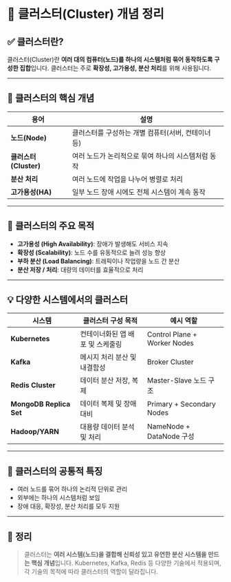 # 📘 클러스터(Cluster) 개념 정리

## ✅ 클러스터란?

클러스터(Cluster)란 **여러 대의 컴퓨터(노드)를 하나의 시스템처럼 묶어 동작하도록 구성한 집합**입니다. 클러스터는 주로 **확장성, 고가용성, 분산 처리**를 위해 사용됩니다.

---

## 🔧 클러스터의 핵심 개념

| 용어                  | 설명                                               |
| --------------------- | -------------------------------------------------- |
| **노드(Node)**        | 클러스터를 구성하는 개별 컴퓨터(서버, 컨테이너 등) |
| **클러스터(Cluster)** | 여러 노드가 논리적으로 묶여 하나의 시스템처럼 동작 |
| **분산 처리**         | 여러 노드에 작업을 나누어 병렬로 처리              |
| **고가용성(HA)**      | 일부 노드 장애 시에도 전체 시스템이 계속 동작      |

---

## 🎯 클러스터의 주요 목적

- **고가용성 (High Availability)**: 장애가 발생해도 서비스 지속
- **확장성 (Scalability)**: 노드 수를 유동적으로 늘려 성능 향상
- **부하 분산 (Load Balancing)**: 트래픽이나 작업량을 노드 간 분산
- **분산 저장 / 처리**: 대량의 데이터를 효율적으로 처리

---

## 💡 다양한 시스템에서의 클러스터

| 시스템                  | 클러스터 구성 목적               | 예시 역할                    |
| ----------------------- | -------------------------------- | ---------------------------- |
| **Kubernetes**          | 컨테이너화된 앱 배포 및 스케줄링 | Control Plane + Worker Nodes |
| **Kafka**               | 메시지 처리 분산 및 내결함성     | Broker Cluster               |
| **Redis Cluster**       | 데이터 분산 저장, 복제           | Master-Slave 노드 구조       |
| **MongoDB Replica Set** | 데이터 복제 및 장애 대비         | Primary + Secondary Nodes    |
| **Hadoop/YARN**         | 대용량 데이터 분석 및 처리       | NameNode + DataNode 구성     |

---

## 🧩 클러스터의 공통적 특징

- 여러 노드를 묶어 하나의 논리적 단위로 관리
- 외부에는 하나의 시스템처럼 보임
- 장애 대응, 확장성, 분산 처리를 모두 지원

---

## 📌 정리

> 클러스터는 **여러 시스템(노드)을 결합해 신뢰성 있고 유연한 분산 시스템을 만드는 핵심 개념**입니다.
> Kubernetes, Kafka, Redis 등 다양한 기술에서 적용되며, 각 기술의 목적에 따라 클러스터의 역할이 달라집니다.
